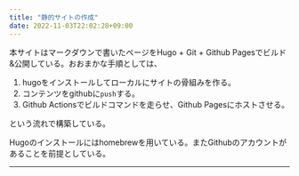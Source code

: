 ```yaml
---
title: "静的サイトの作成"
date: 2022-11-03T22:02:28+09:00
---
```


本サイトはマークダウンで書いたページをHugo + Git + Github Pagesでビルド&公開している。おおまかな手順としては、
1. hugoをインストールしてローカルにサイトの骨組みを作る。
2. コンテンツをgithubに`push`する。
3. Github Actionsでビルドコマンドを走らせ、Github Pagesにホストさせる。

という流れで構築している。

Hugoのインストールにはhomebrewを用いている。またGithubのアカウントがあることを前提としている。

***
